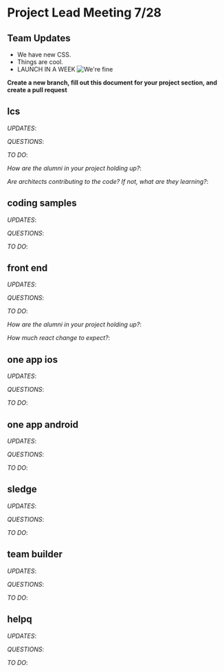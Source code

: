 # Project Lead Meeting 7/28
## Team Updates

- We have new CSS.
- Things are cool.
- LAUNCH IN A WEEK ![We're fine](https://media.giphy.com/media/z9AUvhAEiXOqA/giphy.gif)

**Create a new branch, fill out this document for your project section, and create a pull request**

## lcs

_UPDATES_:

_QUESTIONS_:

_TO DO_:

_How are the alumni in your project holding up?_:

_Are architects contributing to the code? If not, what are they learning?_:

## coding samples

_UPDATES_:

_QUESTIONS_:

_TO DO_:

## front end

_UPDATES_:

_QUESTIONS_:

_TO DO_:

_How are the alumni in your project holding up?_:

_How much react change to expect?_:

## one app ios

_UPDATES_:

_QUESTIONS_:

_TO DO_:

## one app android

_UPDATES_:

_QUESTIONS_:

_TO DO_:

## sledge

_UPDATES_:

_QUESTIONS_:

_TO DO_:

## team builder

_UPDATES_:

_QUESTIONS_:

_TO DO_:

## helpq

_UPDATES_:

_QUESTIONS_:

_TO DO_:

